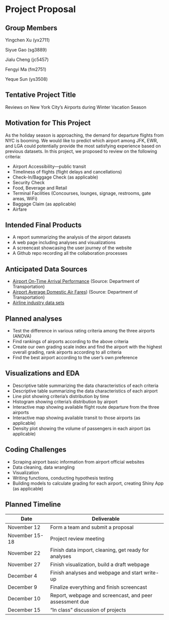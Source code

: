 Project Proposal
================

## Group Members

Yingchen Xu (yx2711)

Siyue Gao (sg3889)

Jialu Cheng (jc5457)

Fengyi Ma (fm2751)

Yeque Sun (ys3508)

## Tentative Project Title

Reviews on New York City’s Airports during Winter Vacation Season

## Motivation for This Project

As the holiday season is approaching, the demand for departure flights
from NYC is booming. We would like to predict which airport among JFK,
EWR, and LGA could potentially provide the most satisfying experience
based on previous datasets. In this project, we proposed to review on
the following criteria:

-   Airport Accessibility—public transit
-   Timeliness of flights (flight delays and cancellations)
-   Check-In/Baggage Check (as applicable)
-   Security Check
-   Food, Beverage and Retail
-   Terminal Facilities (Concourses, lounges, signage, restrooms, gate
    areas, WiFi)
-   Baggage Claim (as applicable)
-   Airfare

## Intended Final Products

-   A report summarizing the analysis of the airport datasets
-   A web page including analyses and visualizations
-   A screencast showcasing the user journey of the website
-   A Github repo recording all the collaboration processes

## Anticipated Data Sources

-   [Airport On-Time Arrival
    Performance](https://www.transtats.bts.gov/OT_Delay/OT_DelayCause1.asp)
    (Source: Department of Transportation)
-   [Airport Average Domestic Air
    Fares](https://transtats.bts.gov/AIRFARES/)) (Source: Department of
    Transportation)
-   [Airline industry data
    sets](https://jblevins.org/notes/airline-data)

## Planned analyses

-   Test the difference in various rating criteria among the three
    airports (ANOVA)
-   Find rankings of airports according to the above criteria
-   Create our own grading scale index and find the airport with the
    highest overall grading, rank airports according to all criteria
-   Find the best airport according to the user’s own preference

## Visualizations and EDA

-   Descriptive table summarizing the data characteristics of each
    criteria
-   Descriptive table summarizing the data characteristics of each
    airport
-   Line plot showing criteria’s distribution by time
-   Histogram showing criteria’s distribution by airport
-   Interactive map showing available flight route departure from the
    three airports
-   Interactive map showing available transit to those airports (as
    applicable)
-   Density plot showing the volume of passengers in each airport (as
    applicable)

## Coding Challenges

-   Scraping airport basic information from airport official websites
-   Data cleaning, data wrangling
-   Visualization
-   Writing functions, conducting hypothesis testing
-   Building models to calculate grading for each airport, creating
    Shiny App (as applicable)

## Planned Timeline

| Date           | Deliverable                                             |
|----------------|---------------------------------------------------------|
| November 12    | Form a team and submit a proposal                       |
| November 15-18 | Project review meeting                                  |
| November 22    | Finish data import, cleaning, get ready for analyses    |
| November 27    | Finish visualization, build a draft webpage             |
| December 4     | Finish analyses and webpage and start write-up          |
| December 9     | Finalize everything and finish screencast               |
| December 10    | Report, webpage and screencast, and peer assessment due |
| December 15    | “In class” discussion of projects                       |
